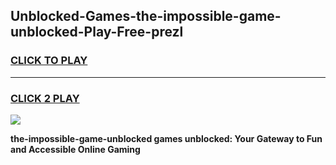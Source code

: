 
## Unblocked-Games-the-impossible-game-unblocked-Play-Free-prezl
<h3>
<a href="https://premium76.site?title=the-impossible-game-unblocked&ref=21A">CLICK TO PLAY</a></h3>
<hr>

<h3>
<a href="https://premium76.site?title=the-impossible-game-unblocked&ref=21A">CLICK 2 PLAY</a>
  
</h3>

<a href="https://premium76.site?title=the-impossible-game-unblocked&ref=21A"><img src="https://clearcache.store/games.png"></a>


**the-impossible-game-unblocked games unblocked: Your Gateway to Fun and Accessible Online Gaming**
